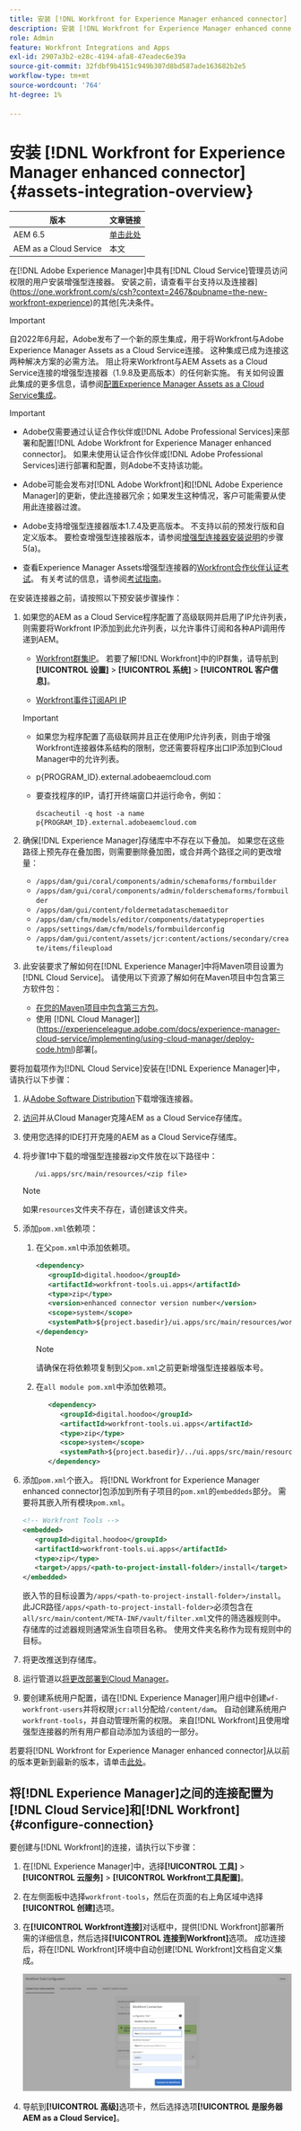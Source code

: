 ```yaml
---
title: 安装 [!DNL Workfront for Experience Manager enhanced connector]
description: 安装 [!DNL Workfront for Experience Manager enhanced connector]
role: Admin
feature: Workfront Integrations and Apps
exl-id: 2907a3b2-e28c-4194-afa8-47eadec6e39a
source-git-commit: 32fdbf9b4151c949b307d8bd587ade163682b2e5
workflow-type: tm+mt
source-wordcount: '764'
ht-degree: 1%

---
```


# 安装 [!DNL Workfront for Experience Manager enhanced connector] {#assets-integration-overview}

| 版本 | 文章链接 |
| -------- | ---------------------------- |
| AEM 6.5 | [单击此处](https://experienceleague.adobe.com/docs/experience-manager-65/assets/integrations/workfront-connector-install.html) |
| AEM as a Cloud Service | 本文 |

在[!DNL Adobe Experience Manager]中具有[!DNL Cloud Service]管理员访问权限的用户安装增强型连接器。 安装之前，请查看平台支持以及连接器](https://one.workfront.com/s/csh?context=2467&pubname=the-new-workfront-experience)的其他[先决条件。

>[!IMPORTANT]
>
>自2022年6月起，Adobe发布了一个新的原生集成，用于将Workfront与Adobe Experience Manager Assets as a Cloud Service连接。 这种集成已成为连接这两种解决方案的必需方法。 阻止将来Workfront与AEM Assets as a Cloud Service连接的增强型连接器（1.9.8及更高版本）的任何新实施。 有关如何设置此集成的更多信息，请参阅[配置Experience Manager Assets as a Cloud Service集成](workfront-connector-configure.md)。

>[!IMPORTANT]
>
>* Adobe仅需要通过认证合作伙伴或[!DNL Adobe Professional Services]来部署和配置[!DNL Adobe Workfront for Experience Manager enhanced connector]。 如果未使用认证合作伙伴或[!DNL Adobe Professional Services]进行部署和配置，则Adobe不支持该功能。
>
>* Adobe可能会发布对[!DNL Adobe Workfront]和[!DNL Adobe Experience Manager]的更新，使此连接器冗余；如果发生这种情况，客户可能需要从使用此连接器过渡。
>
>* Adobe支持增强型连接器版本1.7.4及更高版本。 不支持以前的预发行版和自定义版本。 要检查增强型连接器版本，请参阅[增强型连接器安装说明](workfront-connector-install.md)的步骤5(a)。
>
>* 查看Experience Manager Assets增强型连接器的[Workfront合作伙伴认证考试](https://solutionpartners.adobe.com/solution-partners/home/applications/experience_cloud/workfront/journey/dev_core.html)。 有关考试的信息，请参阅[考试指南](https://express.adobe.com/page/Tc7Mq6zLbPFy8/)。

在安装连接器之前，请按照以下预安装步骤操作：

1. 如果您的AEM as a Cloud Service程序配置了高级联网并启用了IP允许列表，则需要将Workfront IP添加到此允许列表，以允许事件订阅和各种API调用传递到AEM。

   * [Workfront群集IP](https://experienceleague.adobe.com/docs/workfront/using/administration-and-setup/get-started-administration/configure-your-firewall.html?lang=en#ip-addresses-to-allow-for-clusters-1-2-3-5-7-8-and-9)。 若要了解[!DNL Workfront]中的IP群集，请导航到&#x200B;**[!UICONTROL 设置]** > **[!UICONTROL 系统]** > **[!UICONTROL 客户信息]**。

   * [Workfront事件订阅API IP](https://experienceleague.adobe.com/docs/workfront/using/adobe-workfront-api/event-subscriptions/event-subs-api.html)

   >[!IMPORTANT]
   >
   >* 如果您为程序配置了高级联网并且正在使用IP允许列表，则由于增强Workfront连接器体系结构的限制，您还需要将程序出口IP添加到Cloud Manager中的允许列表。
   >
   >* p{PROGRAM_ID}.external.adobeaemcloud.com
   >
   >* 要查找程序的IP，请打开终端窗口并运行命令，例如：
   >
   >    ```
   >    dscacheutil -q host -a name p{PROGRAM_ID}.external.adobeaemcloud.com
   >
   >    ```

1. 确保[!DNL Experience Manager]存储库中不存在以下叠加。 如果您在这些路径上预先存在叠加图，则需要删除叠加图，或合并两个路径之间的更改增量：

   * `/apps/dam/gui/coral/components/admin/schemaforms/formbuilder`
   * `/apps/dam/gui/coral/components/admin/folderschemaforms/formbuilder`
   * `/apps/dam/gui/content/foldermetadataschemaeditor`
   * `/apps/dam/cfm/models/editor/components/datatypeproperties`
   * `/apps/settings/dam/cfm/models/formbuilderconfig`
   * `/apps/dam/gui/content/assets/jcr:content/actions/secondary/create/items/fileupload`

1. 此安装要求了解如何在[!DNL Experience Manager]中将Maven项目设置为[!DNL Cloud Service]。 请使用以下资源了解如何在Maven项目中包含第三方软件包：

   * [在您的Maven项目中包含第三方包](https://experienceleague.adobe.com/docs/experience-manager-cloud-service/implementing/deploying/overview.html#including-third-party)。
   * 使用 [!DNL Cloud Manager]](https://experienceleague.adobe.com/docs/experience-manager-cloud-service/implementing/using-cloud-manager/deploy-code.html)部署[。

要将加载项作为[!DNL Cloud Service]安装在[!DNL Experience Manager]中，请执行以下步骤：

1. 从[Adobe Software Distribution](https://experience.adobe.com/#/downloads/content/software-distribution/en/aem.html?package=/content/software-distribution/en/details.html/content/dam/aem/public/adobe/packages/cq650/product/assets/workfront-tools.ui.apps.zip)下载增强连接器。

1. [访问](https://experienceleague.adobe.com/docs/experience-manager-cloud-service/content/implementing/using-cloud-manager/managing-code/accessing-repos.html?lang=en)并从Cloud Manager克隆AEM as a Cloud Service存储库。

1. 使用您选择的IDE打开克隆的AEM as a Cloud Service存储库。

1. 将步骤1中下载的增强型连接器zip文件放在以下路径中：

   ```TXT
      /ui.apps/src/main/resources/<zip file>
   ```

   >[!NOTE]
   >
   >如果`resources`文件夹不存在，请创建该文件夹。


1. 添加`pom.xml`依赖项：

   1. 在父`pom.xml`中添加依赖项。

      ```XML
      <dependency>
         <groupId>digital.hoodoo</groupId>
         <artifactId>workfront-tools.ui.apps</artifactId>
         <type>zip</type>
         <version>enhanced connector version number</version>
         <scope>system</scope>
         <systemPath>${project.basedir}/ui.apps/src/main/resources/workfront-tools.ui.apps.zip</systemPath>
      </dependency>
      ```

      >[!NOTE]
      >
      >请确保在将依赖项复制到父`pom.xml`之前更新增强型连接器版本号。

   1. 在`all module pom.xml`中添加依赖项。

      ```XML
         <dependency>
            <groupId>digital.hoodoo</groupId>
            <artifactId>workfront-tools.ui.apps</artifactId>
            <type>zip</type>
            <scope>system</scope>
            <systemPath>${project.basedir}/../ui.apps/src/main/resources/workfront-tools.ui.apps.zip</systemPath>
         </dependency>
      ```


1. 添加`pom.xml`个嵌入。 将[!DNL Workfront for Experience Manager enhanced connector]包添加到所有子项目的`pom.xml`的`embeddeds`部分。 需要将其嵌入所有模块`pom.xml`。

   ```XML
   <!-- Workfront Tools -->
   <embedded>
      <groupId>digital.hoodoo</groupId>
      <artifactId>workfront-tools.ui.apps</artifactId>
      <type>zip</type>
      <target>/apps/<path-to-project-install-folder>/install</target>
   </embedded>
   ```

   嵌入节的目标设置为`/apps/<path-to-project-install-folder>/install`。 此JCR路径`/apps/<path-to-project-install-folder>`必须包含在`all/src/main/content/META-INF/vault/filter.xml`文件的筛选器规则中。 存储库的过滤器规则通常派生自项目名称。 使用文件夹名称作为现有规则中的目标。

1. 将更改推送到存储库。

1. 运行管道以[将更改部署到Cloud Manager](https://experienceleague.adobe.com/docs/experience-manager-cloud-service/content/implementing/using-cloud-manager/deploy-code.html)。

1. 要创建系统用户配置，请在[!DNL Experience Manager]用户组中创建`wf-workfront-users`并将权限`jcr:all`分配给`/content/dam`。 自动创建系统用户`workfront-tools`，并自动管理所需的权限。 来自[!DNL Workfront]且使用增强型连接器的所有用户都自动添加为该组的一部分。

若要将[!DNL Workfront for Experience Manager enhanced connector]从以前的版本更新到最新的版本，请单击[此处](update-workfront-enhanced-connector.md)。

## 将[!DNL Experience Manager]之间的连接配置为[!DNL Cloud Service]和[!DNL Workfront] {#configure-connection}

要创建与[!DNL Workfront]的连接，请执行以下步骤：

1. 在[!DNL Experience Manager]中，选择&#x200B;**[!UICONTROL 工具]** > **[!UICONTROL 云服务]** > **[!UICONTROL Workfront工具配置]**。

1. 在左侧面板中选择`workfront-tools`，然后在页面的右上角区域中选择&#x200B;**[!UICONTROL 创建]**&#x200B;选项。

1. 在&#x200B;**[!UICONTROL Workfront连接]**&#x200B;对话框中，提供[!DNL Workfront]部署所需的详细信息，然后选择&#x200B;**[!UICONTROL 连接到Workfront]**&#x200B;选项。 成功连接后，将在[!DNL Workfront]环境中自动创建[!DNL Workfront]文档自定义集成。

   ![连接[!DNL Experience Manager]和[!DNL Workfront]](/help/assets/assets/wf-connection-config.png)

1. 导航到&#x200B;**[!UICONTROL 高级]**&#x200B;选项卡，然后选择选项&#x200B;**[!UICONTROL 是服务器AEM as a Cloud Service]**。
